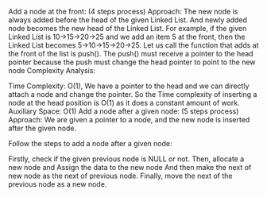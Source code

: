 Add a node at the front: (4 steps process) 
Approach: The new node is always added before the head of the given Linked List. And newly added node becomes the new head of the Linked List. For example, if the given Linked List is 10->15->20->25 and we add an item 5 at the front, then the Linked List becomes 5->10->15->20->25. Let us call the function that adds at the front of the list is push(). The push() must receive a pointer to the head pointer because the push must change the head pointer to point to the new node
Complexity Analysis:

Time Complexity: O(1), We have a pointer to the head and we can directly attach a node and change the pointer. So the Time complexity of inserting a node at the head position is O(1) as it does a constant amount of work.
Auxiliary Space: O(1)
Add a node after a given node: (5 steps process) 
Approach: We are given a pointer to a node, and the new node is inserted after the given node.

Follow the steps to add a node after a given node:

Firstly, check if the given previous node is NULL or not.
Then, allocate a new node and
Assign the data to the new node
And then make the next of new node as the next of previous node. 
Finally, move the next of the previous node as a new node.

